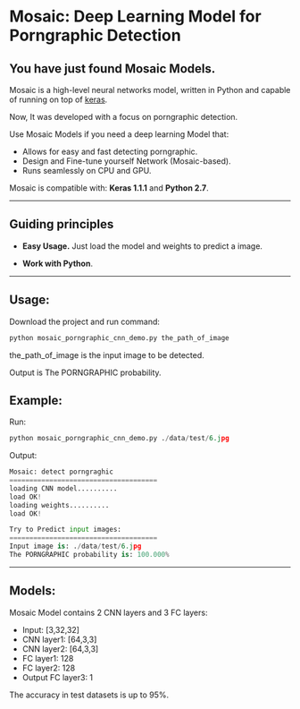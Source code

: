 
# Mosaic: Deep Learning Model for Porngraphic Detection


## You have just found Mosaic Models.

Mosaic is a high-level neural networks model, written in Python and capable of running on top of [keras](https://github.com/fchollet/keras). 

Now, It was developed with a focus on porngraphic detection. 

Use Mosaic Models if you need a deep learning Model that:

- Allows for easy and fast detecting porngraphic.
- Design and Fine-tune yourself Network (Mosaic-based).
- Runs seamlessly on CPU and GPU.

Mosaic is compatible with: __Keras 1.1.1__ and __Python 2.7__.


------------------


## Guiding principles

- __Easy Usage.__ Just load the model and weights to predict a image.

- __Work with Python__. 


------------------


## Usage:

Download the project and run command:

```python
python mosaic_porngraphic_cnn_demo.py the_path_of_image

```
the_path_of_image is the input image to be detected.


Output is The PORNGRAPHIC probability.

## Example:

Run:
```python
python mosaic_porngraphic_cnn_demo.py ./data/test/6.jpg

```

Output:
```python
Mosaic: detect porngraghic
=====================================
loading CNN model..........
load OK!
loading weights..........
load OK!

Try to Predict input images:
=====================================
Input image is: ./data/test/6.jpg
The PORNGRAPHIC probability is: 100.000% 
```

------------------


## Models:

Mosaic Model contains 2 CNN layers and 3 FC layers:

- Input: [3,32,32]
- CNN layer1: [64,3,3]
- CNN layer2: [64,3,3]
- FC layer1: 128
- FC layer2: 128
- Output FC layer3: 1

The accuracy in test datasets is up to 95%.





